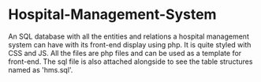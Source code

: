 # Hospital-Management-System
An SQL database with all the entities and relations a hospital management system can have with its front-end display using php. It is quite styled with CSS and JS. All the files are php files
and can be used as a template for front-end.
The sql file is also attached alongside to see the table structures named as 'hms.sql'.
